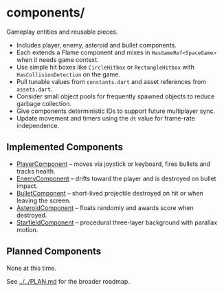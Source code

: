 # components/

Gameplay entities and reusable pieces.

- Includes player, enemy, asteroid and bullet components.
- Each extends a Flame component and mixes in `HasGameRef<SpaceGame>`
  when it needs game context.
- Use simple hit boxes like `CircleHitbox` or `RectangleHitbox` with
  `HasCollisionDetection` on the game.
- Pull tunable values from `constants.dart` and asset references from
  `assets.dart`.
- Consider small object pools for frequently spawned objects to reduce
  garbage collection.
- Give components deterministic IDs to support future multiplayer sync.
- Update movement and timers using the `dt` value for frame-rate independence.

## Implemented Components

- [PlayerComponent](player.md) – moves via joystick or keyboard, fires bullets
  and tracks health.
- [EnemyComponent](enemy.md) – drifts toward the player and is destroyed on
  bullet impact.
- [BulletComponent](bullet.md) – short-lived projectile destroyed on hit or
  when leaving the screen.
- [AsteroidComponent](asteroid.md) – floats randomly and awards score when
  destroyed.
- [StarfieldComponent](starfield.md) – procedural three-layer background with
  parallax motion.

## Planned Components

None at this time.

See [../../PLAN.md](../../PLAN.md) for the broader roadmap.
